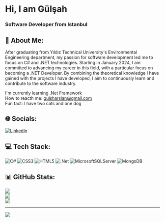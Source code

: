 # Hi, I am Gülşah
### Software Developer from Istanbul

## 💫 About Me:
After graduating from Yıldız Technical University's Environmental Engineering department, my passion for software development led me to focus on C# and .NET technologies. Starting in January 2024, I am committed to advancing my career in this field, with a particular focus on becoming a .NET Developer. By combining the theoretical knowledge I have gained with the projects I have developed, I aim to continuously learn and contribute to the software industry.

I'm currently learning .Net Framework<br>How to reacth me: gulsharslan@gmail.com<br>Fun fact: I have two cats and one dog


## 🌐 Socials:
[![LinkedIn](https://img.shields.io/badge/LinkedIn-%230077B5.svg?logo=linkedin&logoColor=white)](https://linkedin.com/in/g%C3%BCl%C5%9Fah-arslan) 

## 💻 Tech Stack:
![C#](https://img.shields.io/badge/c%23-%23239120.svg?style=for-the-badge&logo=csharp&logoColor=white) ![CSS3](https://img.shields.io/badge/css3-%231572B6.svg?style=for-the-badge&logo=css3&logoColor=white) ![HTML5](https://img.shields.io/badge/html5-%23E34F26.svg?style=for-the-badge&logo=html5&logoColor=white) ![.Net](https://img.shields.io/badge/.NET-5C2D91?style=for-the-badge&logo=.net&logoColor=white) ![MicrosoftSQLServer](https://img.shields.io/badge/Microsoft%20SQL%20Server-CC2927?style=for-the-badge&logo=microsoft%20sql%20server&logoColor=white) ![MongoDB](https://img.shields.io/badge/MongoDB-%234ea94b.svg?style=for-the-badge&logo=mongodb&logoColor=white)
## 📊 GitHub Stats:
![](https://github-readme-stats.vercel.app/api?username=gulsaharslan&theme=blueberry&hide_border=false&include_all_commits=false&count_private=false)<br/>
![](https://github-readme-streak-stats.herokuapp.com/?user=gulsaharslan&theme=blueberry&hide_border=false)<br/>
![](https://github-readme-stats.vercel.app/api/top-langs/?username=gulsaharslan&theme=blueberry&hide_border=false&include_all_commits=false&count_private=false&layout=compact)

---
[![](https://visitcount.itsvg.in/api?id=gulsaharslan&icon=0&color=0)](https://visitcount.itsvg.in)

<!-- Proudly created with GPRM ( https://gprm.itsvg.in ) -->

